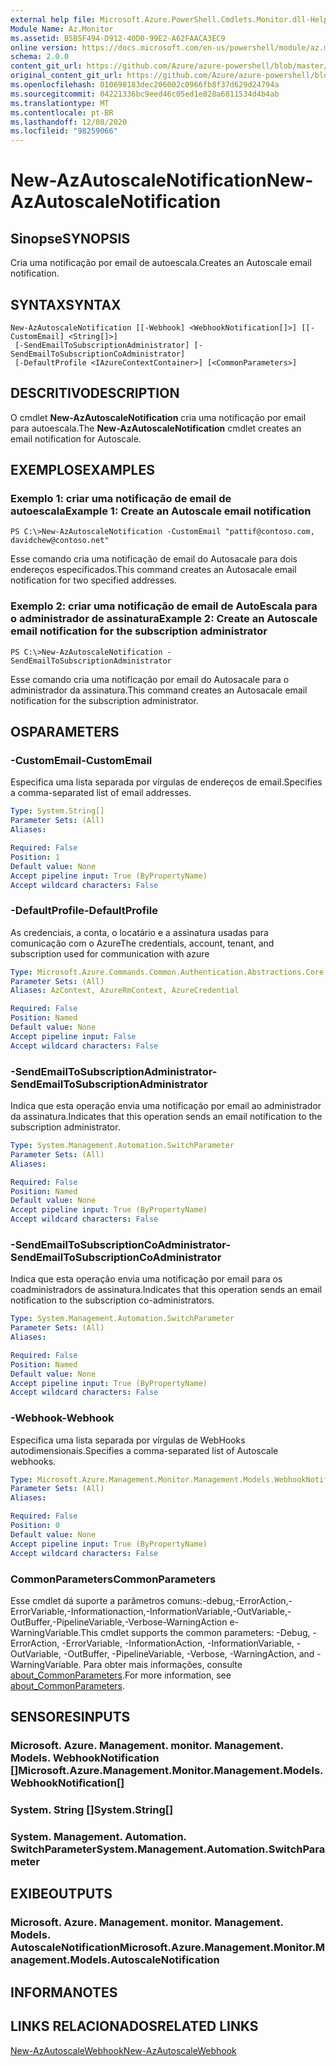 ```yaml
---
external help file: Microsoft.Azure.PowerShell.Cmdlets.Monitor.dll-Help.xml
Module Name: Az.Monitor
ms.assetid: B5B5F494-D912-40D0-99E2-A62FAACA3EC9
online version: https://docs.microsoft.com/en-us/powershell/module/az.monitor/new-azautoscalenotification
schema: 2.0.0
content_git_url: https://github.com/Azure/azure-powershell/blob/master/src/Monitor/Monitor/help/New-AzAutoscaleNotification.md
original_content_git_url: https://github.com/Azure/azure-powershell/blob/master/src/Monitor/Monitor/help/New-AzAutoscaleNotification.md
ms.openlocfilehash: 010698183dec206002c0966fb8f37d629d24794a
ms.sourcegitcommit: 04221336bc9eed46c05ed1e828a6811534d4b4ab
ms.translationtype: MT
ms.contentlocale: pt-BR
ms.lasthandoff: 12/08/2020
ms.locfileid: "98259066"
---
```

# <span data-ttu-id="06029-101">New-AzAutoscaleNotification</span><span class="sxs-lookup"><span data-stu-id="06029-101">New-AzAutoscaleNotification</span></span>

## <span data-ttu-id="06029-102">Sinopse</span><span class="sxs-lookup"><span data-stu-id="06029-102">SYNOPSIS</span></span>
<span data-ttu-id="06029-103">Cria uma notificação por email de autoescala.</span><span class="sxs-lookup"><span data-stu-id="06029-103">Creates an Autoscale email notification.</span></span>

## <span data-ttu-id="06029-104">SYNTAX</span><span class="sxs-lookup"><span data-stu-id="06029-104">SYNTAX</span></span>

```
New-AzAutoscaleNotification [[-Webhook] <WebhookNotification[]>] [[-CustomEmail] <String[]>]
 [-SendEmailToSubscriptionAdministrator] [-SendEmailToSubscriptionCoAdministrator]
 [-DefaultProfile <IAzureContextContainer>] [<CommonParameters>]
```

## <span data-ttu-id="06029-105">DESCRITIVO</span><span class="sxs-lookup"><span data-stu-id="06029-105">DESCRIPTION</span></span>
<span data-ttu-id="06029-106">O cmdlet **New-AzAutoscaleNotification** cria uma notificação por email para autoescala.</span><span class="sxs-lookup"><span data-stu-id="06029-106">The **New-AzAutoscaleNotification** cmdlet creates an email notification for Autoscale.</span></span>

## <span data-ttu-id="06029-107">EXEMPLOS</span><span class="sxs-lookup"><span data-stu-id="06029-107">EXAMPLES</span></span>

### <span data-ttu-id="06029-108">Exemplo 1: criar uma notificação de email de autoescala</span><span class="sxs-lookup"><span data-stu-id="06029-108">Example 1: Create an Autoscale email notification</span></span>
```
PS C:\>New-AzAutoscaleNotification -CustomEmail "pattif@contoso.com, davidchew@contoso.net"
```

<span data-ttu-id="06029-109">Esse comando cria uma notificação de email do Autosacale para dois endereços especificados.</span><span class="sxs-lookup"><span data-stu-id="06029-109">This command creates an Autosacale email notification for two specified addresses.</span></span>

### <span data-ttu-id="06029-110">Exemplo 2: criar uma notificação de email de AutoEscala para o administrador de assinatura</span><span class="sxs-lookup"><span data-stu-id="06029-110">Example 2: Create an Autoscale email notification for the subscription administrator</span></span>
```
PS C:\>New-AzAutoscaleNotification -SendEmailToSubscriptionAdministrator
```

<span data-ttu-id="06029-111">Esse comando cria uma notificação por email do Autosacale para o administrador da assinatura.</span><span class="sxs-lookup"><span data-stu-id="06029-111">This command creates an Autosacale email notification for the subscription administrator.</span></span>

## <span data-ttu-id="06029-112">OS</span><span class="sxs-lookup"><span data-stu-id="06029-112">PARAMETERS</span></span>

### <span data-ttu-id="06029-113">-CustomEmail</span><span class="sxs-lookup"><span data-stu-id="06029-113">-CustomEmail</span></span>
<span data-ttu-id="06029-114">Especifica uma lista separada por vírgulas de endereços de email.</span><span class="sxs-lookup"><span data-stu-id="06029-114">Specifies a comma-separated list of email addresses.</span></span>

```yaml
Type: System.String[]
Parameter Sets: (All)
Aliases:

Required: False
Position: 1
Default value: None
Accept pipeline input: True (ByPropertyName)
Accept wildcard characters: False
```

### <span data-ttu-id="06029-115">-DefaultProfile</span><span class="sxs-lookup"><span data-stu-id="06029-115">-DefaultProfile</span></span>
<span data-ttu-id="06029-116">As credenciais, a conta, o locatário e a assinatura usadas para comunicação com o Azure</span><span class="sxs-lookup"><span data-stu-id="06029-116">The credentials, account, tenant, and subscription used for communication with azure</span></span>

```yaml
Type: Microsoft.Azure.Commands.Common.Authentication.Abstractions.Core.IAzureContextContainer
Parameter Sets: (All)
Aliases: AzContext, AzureRmContext, AzureCredential

Required: False
Position: Named
Default value: None
Accept pipeline input: False
Accept wildcard characters: False
```

### <span data-ttu-id="06029-117">-SendEmailToSubscriptionAdministrator</span><span class="sxs-lookup"><span data-stu-id="06029-117">-SendEmailToSubscriptionAdministrator</span></span>
<span data-ttu-id="06029-118">Indica que esta operação envia uma notificação por email ao administrador da assinatura.</span><span class="sxs-lookup"><span data-stu-id="06029-118">Indicates that this operation sends an email notification to the subscription administrator.</span></span>

```yaml
Type: System.Management.Automation.SwitchParameter
Parameter Sets: (All)
Aliases:

Required: False
Position: Named
Default value: None
Accept pipeline input: True (ByPropertyName)
Accept wildcard characters: False
```

### <span data-ttu-id="06029-119">-SendEmailToSubscriptionCoAdministrator</span><span class="sxs-lookup"><span data-stu-id="06029-119">-SendEmailToSubscriptionCoAdministrator</span></span>
<span data-ttu-id="06029-120">Indica que esta operação envia uma notificação por email para os coadministradors de assinatura.</span><span class="sxs-lookup"><span data-stu-id="06029-120">Indicates that this operation sends an email notification to the subscription co-administrators.</span></span>

```yaml
Type: System.Management.Automation.SwitchParameter
Parameter Sets: (All)
Aliases:

Required: False
Position: Named
Default value: None
Accept pipeline input: True (ByPropertyName)
Accept wildcard characters: False
```

### <span data-ttu-id="06029-121">-Webhook</span><span class="sxs-lookup"><span data-stu-id="06029-121">-Webhook</span></span>
<span data-ttu-id="06029-122">Especifica uma lista separada por vírgulas de WebHooks autodimensionais.</span><span class="sxs-lookup"><span data-stu-id="06029-122">Specifies a comma-separated list of Autoscale webhooks.</span></span>

```yaml
Type: Microsoft.Azure.Management.Monitor.Management.Models.WebhookNotification[]
Parameter Sets: (All)
Aliases:

Required: False
Position: 0
Default value: None
Accept pipeline input: True (ByPropertyName)
Accept wildcard characters: False
```

### <span data-ttu-id="06029-123">CommonParameters</span><span class="sxs-lookup"><span data-stu-id="06029-123">CommonParameters</span></span>
<span data-ttu-id="06029-124">Esse cmdlet dá suporte a parâmetros comuns:-debug,-ErrorAction,-ErrorVariable,-Informationaction,-InformationVariable,-OutVariable,-OutBuffer,-PipelineVariable,-Verbose-WarningAction e-WarningVariable.</span><span class="sxs-lookup"><span data-stu-id="06029-124">This cmdlet supports the common parameters: -Debug, -ErrorAction, -ErrorVariable, -InformationAction, -InformationVariable, -OutVariable, -OutBuffer, -PipelineVariable, -Verbose, -WarningAction, and -WarningVariable.</span></span> <span data-ttu-id="06029-125">Para obter mais informações, consulte [about_CommonParameters](http://go.microsoft.com/fwlink/?LinkID=113216).</span><span class="sxs-lookup"><span data-stu-id="06029-125">For more information, see [about_CommonParameters](http://go.microsoft.com/fwlink/?LinkID=113216).</span></span>

## <span data-ttu-id="06029-126">SENSORES</span><span class="sxs-lookup"><span data-stu-id="06029-126">INPUTS</span></span>

### <span data-ttu-id="06029-127">Microsoft. Azure. Management. monitor. Management. Models. WebhookNotification []</span><span class="sxs-lookup"><span data-stu-id="06029-127">Microsoft.Azure.Management.Monitor.Management.Models.WebhookNotification[]</span></span>

### <span data-ttu-id="06029-128">System. String []</span><span class="sxs-lookup"><span data-stu-id="06029-128">System.String[]</span></span>

### <span data-ttu-id="06029-129">System. Management. Automation. SwitchParameter</span><span class="sxs-lookup"><span data-stu-id="06029-129">System.Management.Automation.SwitchParameter</span></span>

## <span data-ttu-id="06029-130">EXIBE</span><span class="sxs-lookup"><span data-stu-id="06029-130">OUTPUTS</span></span>

### <span data-ttu-id="06029-131">Microsoft. Azure. Management. monitor. Management. Models. AutoscaleNotification</span><span class="sxs-lookup"><span data-stu-id="06029-131">Microsoft.Azure.Management.Monitor.Management.Models.AutoscaleNotification</span></span>

## <span data-ttu-id="06029-132">INFORMA</span><span class="sxs-lookup"><span data-stu-id="06029-132">NOTES</span></span>

## <span data-ttu-id="06029-133">LINKS RELACIONADOS</span><span class="sxs-lookup"><span data-stu-id="06029-133">RELATED LINKS</span></span>

[<span data-ttu-id="06029-134">New-AzAutoscaleWebhook</span><span class="sxs-lookup"><span data-stu-id="06029-134">New-AzAutoscaleWebhook</span></span>](./New-AzAutoscaleWebhook.md)


